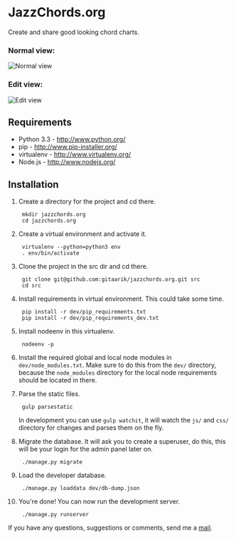 JazzChords.org
===========

Create and share good looking chord charts.

### Normal view:
![Normal view](https://raw.githubusercontent.com/gitaarik/jazzchords.org/master/screenshots/normal_view.png)

### Edit view:
![Edit view](https://raw.githubusercontent.com/gitaarik/jazzchords.org/master/screenshots/edit_view.png)

Requirements
------------

- Python 3.3 - http://www.python.org/
- pip - http://www.pip-installer.org/
- virtualenv - http://www.virtualenv.org/
- Node.js - http://www.nodejs.org/

Installation
------------

1. Create a directory for the project and cd there.

        mkdir jazzchords.org
        cd jazzchords.org

2. Create a virtual environment and activate it.

        virtualenv --python=python3 env
        . env/bin/activate

3. Clone the project in the src dir and cd there.

        git clone git@github.com:gitaarik/jazzchords.org.git src
        cd src

4. Install requirements in virtual environment. This could take some
   time.

        pip install -r dev/pip_requirements.txt
        pip install -r dev/pip_requirements_dev.txt

5. Install nodeenv in this virtualenv.

        nodeenv -p

6. Install the required global and local node modules in
   `dev/node_modules.txt`. Make sure to do this from the `dev/`
   directory, because the `node_modules` directory for the local node
   requirements should be located in there.

7. Parse the static files.

        gulp parsestatic

    In development you can use `gulp watchit`, it will watch the `js/`
    and `css/` directory for changes and parses them on the fly.

7. Migrate the database. It will ask you to create a superuser, do this,
   this will be your login for the admin panel later on.

        ./manage.py migrate

8. Load the developer database.

        ./manage.py loaddata dev/db-dump.json

9. You're done! You can now run the development server.

        ./manage.py runserver


If you have any questions, suggestions or comments, send me a
[mail](mailto:rik@jazzchords.org).
